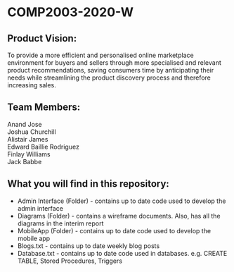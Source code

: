 # COMP2003-2020-W


<h2> Product Vision: </h2>
To provide a more efficient and personalised online marketplace environment for buyers and sellers through more specialised and relevant product recommendations, saving consumers time by anticipating their needs while streamlining the product discovery process and therefore increasing sales.

<h2>Team Members: </h2>
Anand Jose <br>
Joshua Churchill<br>
Alistair James<br>
Edward Baillie Rodriguez<br>
Finlay Williams<br>
Jack Babbe <br>

<h2>What you will find in this repository:</h2> 

* Admin Interface (Folder) - contains up to date code used to develop the admin interface
* Diagrams (Folder) - contains a wireframe documents. Also, has all the diagrams in the interim report
* MobileApp (Folder) - contains up to date code used to develop the mobile app
* Blogs.txt - contains up to date weekly blog posts
* Database.txt - contains up to date code used in databases. e.g. CREATE TABLE, Stored Procedures, Triggers
